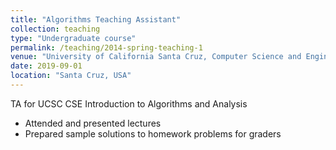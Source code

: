 ```yaml
---
title: "Algorithms Teaching Assistant"
collection: teaching
type: "Undergraduate course"
permalink: /teaching/2014-spring-teaching-1
venue: "University of California Santa Cruz, Computer Science and Engineering"
date: 2019-09-01
location: "Santa Cruz, USA"
---
```


TA for UCSC CSE Introduction to Algorithms and Analysis
* Attended and presented lectures
* Prepared sample solutions to homework problems for graders
